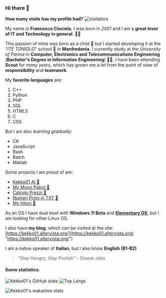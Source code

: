 ### Hi there 👋
**How many visits has my profile had?** ![visitators](https://visitor-badge.glitch.me/badge?page_id=Kekko01.Kekko01)

<!--
**Kekko01/Kekko01** is a ✨ _special_ ✨ repository because its `README.md` (this file) appears on your GitHub profile.

Here are some ideas to get you started:

- 🔭 I’m currently working on ...
- 🌱 I’m currently learning ...
- 👯 I’m looking to collaborate on ...
- 🤔 I’m looking for help with ...
- 💬 Ask me about ...
- 📫 How to reach me: ...
- 😄 Pronouns: ...
- ⚡ Fun fact: ...
-->
My name is **Francesco Ciociola**, I was born in *2001* and I am a **great lover of IT and Technology in general**. 👨‍💻

This passion of mine was born as a child 👦 but I started developing it at the "*ITE TONIOLO*" school 🏫 in **Manfredonia**. I currently study at the *University of Parma* in **Computer, Electronics and Telecommunications Engineering** (**Bachelor's Degree in Information Engineering**) 👨‍🎓. I have been attending **Scout** for *many years*, which has grown me a lot from the point of view of **responsibility** and **teamwork**.

My **favorite languages** are:
1. C++
2. Python
3. PHP
5. SQL
4. HTML5
5. C
6. CSS

But I am also *learning gradually*:
- C#
- JavaScript
- Bash
- Batch
- Matlab

Some projects I am proud of are:
- [Kekko01 AI 🤖](http://t.me/Kekko01_AIbot "Kekko01 AI")
- [My Moon Patrol 🚀](https://github.com/Kekko01/My-Moon-Patrol "My Moon Patrol")
- [Calcolo Prezzi 💸](https://github.com/Kekko01/Calcolo-Prezzi "Calcolo Prezzi")
- [Numeri Primi in TXT 🔢](https://github.com/Kekko01/Numeri-Primi-su-TXT "Numeri Primi in TXT")
- [My Hitori 🎲](https://github.com/Kekko01/My-Hitori "My Hitori")

As an OS I have dual boot with **Windows 11 Beta** and **[Elementary OS](https://github.com/elementary/os "Elementary OS")**, but I am looking for other Linux OS. 

I also have **my blog**, which can be visited at the site: [https://kekko01.altervista.org/](https://kekko01.altervista.org/ "https://kekko01.altervista.org/")

I am a native speaker of **Italian**, but I also know **English (B1-B2)**

> *"Stay Hungry, Stay Foolish"* - Steave Jobs

#### Some statistics:
 
![Kekko01's GitHub stats](https://github-readme-stats.vercel.app/api?username=Kekko01&count_private=true&show_icons=true&theme=dark) ![Top Langs](https://github-readme-stats.vercel.app/api/top-langs/?username=Kekko01&layout=compact&count_private=true&show_icons=true&theme=dark)

![Kekko01's wakatime stats](https://github-readme-stats.vercel.app/api/wakatime?username=Kekko01&layout=compact&theme=dark)

<!--START_SECTION:waka-->
<!--END_SECTION:waka-->

